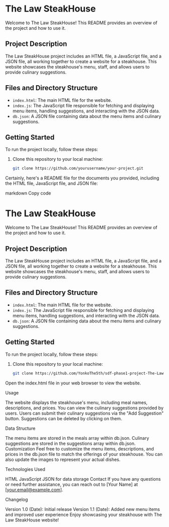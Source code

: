 # The Law SteakHouse

Welcome to The Law SteakHouse! This README provides an overview of the project and how to use it.

## Project Description

The Law SteakHouse project includes an HTML file, a JavaScript file, and a JSON file, all working together to create a website for a steakhouse. This website showcases the steakhouse's menu, staff, and allows users to provide culinary suggestions.

## Files and Directory Structure

- `index.html`: The main HTML file for the website.
- `index.js`: The JavaScript file responsible for fetching and displaying menu items, handling suggestions, and interacting with the JSON data.
- `db.json`: A JSON file containing data about the menu items and culinary suggestions.

## Getting Started

To run the project locally, follow these steps:

1. Clone this repository to your local machine:

   ```bash
   git clone https://github.com/yourusername/your-project.git

Certainly, here's a README file for the documents you provided, including the HTML file, JavaScript file, and JSON file:

markdown
Copy code
# The Law SteakHouse

Welcome to The Law SteakHouse! This README provides an overview of the project and how to use it.

## Project Description

The Law SteakHouse project includes an HTML file, a JavaScript file, and a JSON file, all working together to create a website for a steakhouse. This website showcases the steakhouse's menu, staff, and allows users to provide culinary suggestions.

## Files and Directory Structure

- `index.html`: The main HTML file for the website.
- `index.js`: The JavaScript file responsible for fetching and displaying menu items, handling suggestions, and interacting with the JSON data.
- `db.json`: A JSON file containing data about the menu items and culinary suggestions.

## Getting Started

To run the project locally, follow these steps:

1. Clone this repository to your local machine:

   ```bash
   git clone https://github.com/YonkoThe5th/sdf-phase1-project-The-Law-Steakhouse.git

Open the index.html file in your web browser to view the website.

Usage

The website displays the steakhouse's menu, including meal names, descriptions, and prices.
You can view the culinary suggestions provided by users.
Users can submit their culinary suggestions via the "Add Suggestion" button.
Suggestions can be deleted by clicking on them.

Data Structure

The menu items are stored in the meals array within db.json.
Culinary suggestions are stored in the suggestions array within db.json.
Customization
Feel free to customize the menu items, descriptions, and prices in the db.json file to match the offerings of your steakhouse. You can also update the images to represent your actual dishes.

Technologies Used

HTML
JavaScript
JSON for data storage
Contact
If you have any questions or need further assistance, you can reach out to [Your Name] at [your.email@example.com].

Changelog

Version 1.0 (Date): Initial release
Version 1.1 (Date): Added new menu items and improved user experience
Enjoy showcasing your steakhouse with The Law SteakHouse website!

